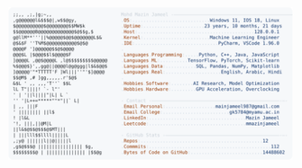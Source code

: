 <picture>
  <source srcset="https://raw.githubusercontent.com/mmazinjameel/mmazinjameel/main/dark_mode.svg?v=1758847668" media="(prefers-color-scheme: dark)">
  <img src="https://raw.githubusercontent.com/mmazinjameel/mmazinjameel/main/light_mode.svg?v=1758847668">
</picture>
